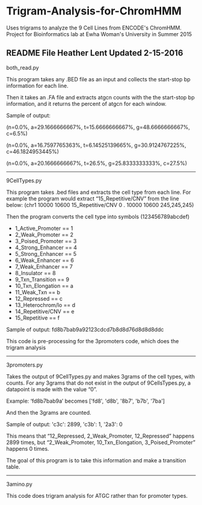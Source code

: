 # Trigram-Analysis-for-ChromHMM
Uses trigrams to analyze the 9 Cell Lines from ENCODE's ChromHMM. Project for Bioinformatics lab at Ewha Woman's University in Summer 2015

README File
Heather Lent
Updated 2-15-2016
----------------------------

both_read.py

This program takes any .BED file as an input and collects the start-stop bp information for each line.


Then it takes an .FA file and extracts atgcn counts with the the start-stop bp information, and it returns the percent of atgcn for each window.

Sample of output:

(n=0.0%, a=29.1666666667%, t=15.6666666667%, g=48.6666666667%, c=6.5%)

(n=0.0%, a=16.7597765363%, t=6.14525139665%, g=30.9124767225%, c=46.1824953445%)

(n=0.0%, a=20.1666666667%, t=26.5%, g=25.8333333333%, c=27.5%)


-------------------------------------------

9CellTypes.py


This program takes .bed files and extracts the cell type from each line. 
For example the program would extract “15_Repetitive/CNV” from the line below:
(chr1	10000	10600	15_Repetitive/CNV	0	.	10000	10600	245,245,245)

Then the program converts the cell type into symbols (123456789abcdef)

- 1_Active_Promoter == 1
- 2_Weak_Promoter == 2
- 3_Poised_Promoter == 3
- 4_Strong_Enhancer == 4
- 5_Strong_Enhancer == 5
- 6_Weak_Enhancer == 6
- 7_Weak_Enhancer == 7
- 8_Insulator == 8
- 9_Txn_Transition == 9
- 10_Txn_Elongation == a
- 11_Weak_Txn == b
- 12_Repressed == c
- 13_Heterochrom/lo == d
- 14_Repetitive/CNV == e
- 15_Repetitive == f

Sample of output: fd8b7bab9a92123cdcd7b8d8d76d8d8d8ddc

This code is pre-processing for the 3promoters code, which does the trigram analysis

-------------------------------------------

3promoters.py

Takes the output of 9CellTypes.py and makes 3grams of the cell types, with counts.
For any 3grams that do not exist in the output of 9CellsTypes.py, a datapoint is made with the value “0”.

Example:
‘fd8b7bab9a’ becomes ['fd8', 'd8b', '8b7', 'b7b', '7ba']

And then the 3grams are counted. 

Sample of output: 'c3c': 2899, 'c3b': 1, '2a3': 0

This means that “12_Repressed, 2_Weak_Promoter, 12_Repressed” happens 2899 times,
but “2_Weak_Promoter, 10_Txn_Elongation, 3_Poised_Promoter” happens 0 times. 

The goal of this program is to take this information and make a transition table. 

-------------------------------------------

3amino.py

This code does trigram analysis for ATGC rather than for promoter types. 

